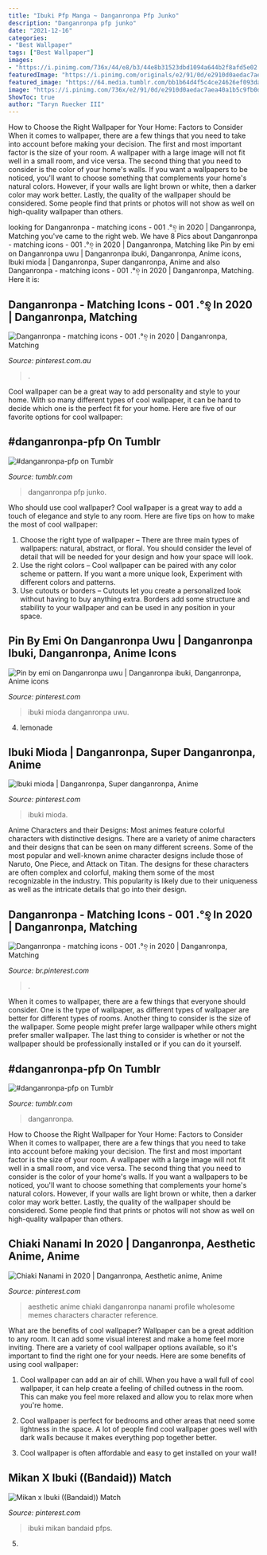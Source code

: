 ```yaml
---
title: "Ibuki Pfp Manga ~ Danganronpa Pfp Junko"
description: "Danganronpa pfp junko"
date: "2021-12-16"
categories:
- "Best Wallpaper"
tags: ["Best Wallpaper"]
images:
- "https://i.pinimg.com/736x/44/e8/b3/44e8b31523dbd1094a644b2f8afd5e02.jpg"
featuredImage: "https://i.pinimg.com/originals/e2/91/0d/e2910d0aedac7aea40a1b5c9fb0dcafc.png"
featured_image: "https://64.media.tumblr.com/bb1b64d4f5c4ce24626ef093daf07bae/687e192f23bdbcd1-8f/s500x750/283f4c3ba091d1728d793c351cbf351ea08af8a5.jpg"
image: "https://i.pinimg.com/736x/e2/91/0d/e2910d0aedac7aea40a1b5c9fb0dcafc.jpg"
ShowToc: true
author: "Taryn Ruecker III"
---
```



How to Choose the Right Wallpaper for Your Home: Factors to Consider
When it comes to wallpaper, there are a few things that you need to take into account before making your decision. The first and most important factor is the size of your room. A wallpaper with a large image will not fit well in a small room, and vice versa. 
The second thing that you need to consider is the color of your home's walls. If you want a wallpapers to be noticed, you'll want to choose something that complements your home's natural colors. However, if your walls are light brown or white, then a darker color may work better. 
Lastly, the quality of the wallpaper should be considered. Some people find that prints or photos will not show as well on high-quality wallpaper than others.

	

		
looking for Danganronpa - matching icons - 001 .°୭̥ in 2020 | Danganronpa, Matching you've came to the right web. We have 8 Pics about Danganronpa - matching icons - 001 .°୭̥ in 2020 | Danganronpa, Matching like Pin by emi on Danganronpa uwu | Danganronpa ibuki, Danganronpa, Anime icons, Ibuki mioda | Danganronpa, Super danganronpa, Anime and also Danganronpa - matching icons - 001 .°୭̥ in 2020 | Danganronpa, Matching. Here it is:
		
    
## Danganronpa - Matching Icons - 001 .°୭̥ In 2020 | Danganronpa, Matching

<img loading=lazy src="https://i.pinimg.com/736x/e2/91/0d/e2910d0aedac7aea40a1b5c9fb0dcafc.jpg" onerror="this.onerror=null;this.src='https://tse2.mm.bing.net/th?id=OIP.zxCjtTvmTyXvC4wAQ4gmpwHaHa&amp;pid=15.1';" alt="Danganronpa - matching icons - 001 .°୭̥ in 2020 | Danganronpa, Matching">

_Source: pinterest.com.au_

>. 

	

Cool wallpaper can be a great way to add personality and style to your home. With so many different types of cool wallpaper, it can be hard to decide which one is the perfect fit for your home. Here are five of our favorite options for cool wallpaper: 

    
## #danganronpa-pfp On Tumblr

<img loading=lazy src="https://64.media.tumblr.com/c81a4795043d7b98e91c4d0c94c92bfe/46f089b64767cdf7-09/s1280x1920/de566b42cbcc7c767804099bed21f07a7d7f6435.jpg" onerror="this.onerror=null;this.src='https://tse4.mm.bing.net/th?id=OIP.QnCegtPRfZPQ5CE0_VKhoAHaHa&amp;pid=15.1';" alt="#danganronpa-pfp on Tumblr">

_Source: tumblr.com_

>danganronpa pfp junko. 

	

Who should use cool wallpaper?
Cool wallpaper is a great way to add a touch of elegance and style to any room. Here are five tips on how to make the most of cool wallpaper: 
1) Choose the right type of wallpaper – There are three main types of wallpapers: natural, abstract, or floral. You should consider the level of detail that will be needed for your design and how your space will look. 
2) Use the right colors – Cool wallpaper can be paired with any color scheme or pattern. If you want a more unique look, Experiment with different colors and patterns. 
3) Use cutouts or borders – Cutouts let you create a personalized look without having to buy anything extra. Borders add some structure and stability to your wallpaper and can be used in any position in your space.

    
## Pin By Emi On Danganronpa Uwu | Danganronpa Ibuki, Danganronpa, Anime Icons

<img loading=lazy src="https://i.pinimg.com/736x/6c/b6/7f/6cb67fff966ffd574dd08eba6ebbd8b1.jpg" onerror="this.onerror=null;this.src='https://tse4.mm.bing.net/th?id=OIP.jjYY0aWMohHz3fKbplDOwAHaHa&amp;pid=15.1';" alt="Pin by emi on Danganronpa uwu | Danganronpa ibuki, Danganronpa, Anime icons">

_Source: pinterest.com_

>ibuki mioda danganronpa uwu. 

	

4. lemonade 

    
## Ibuki Mioda | Danganronpa, Super Danganronpa, Anime

<img loading=lazy src="https://i.pinimg.com/originals/d4/4a/c4/d44ac43c6ff5ac10622ba1dfc7437853.jpg" onerror="this.onerror=null;this.src='https://tse4.mm.bing.net/th?id=OIP.Wee1nNQ0qoDZJPFUgHhp6AHaIu&amp;pid=15.1';" alt="Ibuki mioda | Danganronpa, Super danganronpa, Anime">

_Source: pinterest.com_

>ibuki mioda. 

	

Anime Characters and their Designs: Most animes feature colorful characters with distinctive designs.
There are a variety of anime characters and their designs that can be seen on many different screens. Some of the most popular and well-known anime character designs include those of Naruto, One Piece, and Attack on Titan. The designs for these characters are often complex and colorful, making them some of the most recognizable in the industry. This popularity is likely due to their uniqueness as well as the intricate details that go into their design.

    
## Danganronpa - Matching Icons - 001 .°୭̥ In 2020 | Danganronpa, Matching

<img loading=lazy src="https://i.pinimg.com/originals/e2/91/0d/e2910d0aedac7aea40a1b5c9fb0dcafc.png" onerror="this.onerror=null;this.src='https://tse2.mm.bing.net/th?id=OIP.3_A6SjOvQ5B3Dx_UietXAQHaHa&amp;pid=15.1';" alt="Danganronpa - matching icons - 001 .°୭̥ in 2020 | Danganronpa, Matching">

_Source: br.pinterest.com_

>. 

	

When it comes to wallpaper, there are a few things that everyone should consider. One is the type of wallpaper, as different types of wallpaper are better for different types of rooms. Another thing to consider is the size of the wallpaper. Some people might prefer large wallpaper while others might prefer smaller wallpaper. The last thing to consider is whether or not the wallpaper should be professionally installed or if you can do it yourself.

    
## #danganronpa-pfp On Tumblr

<img loading=lazy src="https://64.media.tumblr.com/bb1b64d4f5c4ce24626ef093daf07bae/687e192f23bdbcd1-8f/s500x750/283f4c3ba091d1728d793c351cbf351ea08af8a5.jpg" onerror="this.onerror=null;this.src='https://tse1.mm.bing.net/th?id=OIP.BX6viCnNdyd_hR89kl_kzwHaEe&amp;pid=15.1';" alt="#danganronpa-pfp on Tumblr">

_Source: tumblr.com_

>danganronpa. 

	

How to Choose the Right Wallpaper for Your Home: Factors to Consider
When it comes to wallpaper, there are a few things that you need to take into account before making your decision. The first and most important factor is the size of your room. A wallpaper with a large image will not fit well in a small room, and vice versa. 
The second thing that you need to consider is the color of your home's walls. If you want a wallpapers to be noticed, you'll want to choose something that complements your home's natural colors. However, if your walls are light brown or white, then a darker color may work better. 
Lastly, the quality of the wallpaper should be considered. Some people find that prints or photos will not show as well on high-quality wallpaper than others.

    
## Chiaki Nanami In 2020 | Danganronpa, Aesthetic Anime, Anime

<img loading=lazy src="https://i.pinimg.com/736x/ec/86/a7/ec86a77ee35e2dfce626ca1a91dd153e.jpg" onerror="this.onerror=null;this.src='https://tse1.mm.bing.net/th?id=OIP.VXWA9Suo2Xv8w5mlis4k_wHaHa&amp;pid=15.1';" alt="Chiaki Nanami in 2020 | Danganronpa, Aesthetic anime, Anime">

_Source: pinterest.com_

>aesthetic anime chiaki danganronpa nanami profile wholesome memes characters character reference. 

	

What are the benefits of cool wallpaper?
Wallpaper can be a great addition to any room. It can add some visual interest and make a home feel more inviting. There are a variety of cool wallpaper options available, so it's important to find the right one for your needs. Here are some benefits of using cool wallpaper: 
1. Cool wallpaper can add an air of chill. When you have a wall full of cool wallpaper, it can help create a feeling of chilled outness in the room. This can make you feel more relaxed and allow you to relax more when you're home. 

2. Cool wallpaper is perfect for bedrooms and other areas that need some lightness in the space. A lot of people find cool wallpaper goes well with dark walls because it makes everything pop together better. 

3. Cool wallpaper is often affordable and easy to get installed on your wall!

    
## Mikan X Ibuki ((Bandaid)) Match

<img loading=lazy src="https://i.pinimg.com/736x/44/e8/b3/44e8b31523dbd1094a644b2f8afd5e02.jpg" onerror="this.onerror=null;this.src='https://tse3.mm.bing.net/th?id=OIP.4rOtqguHFKX0Ld7B2kBUhwAAAA&amp;pid=15.1';" alt="Mikan x Ibuki ((Bandaid)) Match">

_Source: pinterest.com_

>ibuki mikan bandaid pfps. 

	

5.

